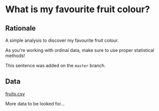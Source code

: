 # What is my favourite fruit colour?

## Rationale

A simple analysis to discover my favourite fruit colour. 

As you're working with ordinal data, make sure to use proper statistical methods!

This sentence was added on the `master` branch.

## Data

[fruits.csv](data/fruits.csv)

More data to be looked for...

